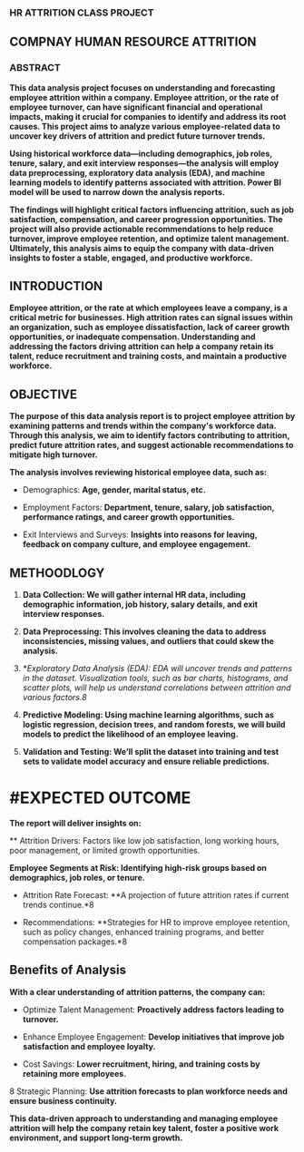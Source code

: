### HR ATTRITION CLASS PROJECT

## COMPNAY HUMAN RESOURCE ATTRITION 

### ABSTRACT

**This data analysis project focuses on understanding and forecasting employee attrition within a company. Employee attrition, or 
the rate of employee turnover, can have significant financial and operational impacts, making it crucial for companies to identify
and address its root causes. This project aims to analyze various employee-related data to uncover key drivers of attrition and 
predict future turnover trends.**

**Using historical workforce data—including demographics, job roles, tenure, salary, and exit interview responses—the analysis will 
employ data preprocessing, exploratory data analysis (EDA), and machine learning models to identify patterns associated with attrition.
Power BI model will be used to narrow down the analysis reports.**

**The findings will highlight critical factors influencing attrition, such as job satisfaction, compensation, and career progression
opportunities. The project will also provide actionable recommendations to help reduce turnover, improve employee retention, and 
optimize talent management. Ultimately, this analysis aims to equip the company with data-driven insights to foster a stable, engaged, 
and productive workforce.**

## INTRODUCTION ##

**Employee attrition, or the rate at which employees leave a company, is a critical metric for businesses. High attrition rates can signal 
issues within an organization, such as employee dissatisfaction, lack of career growth opportunities, or inadequate compensation. 
Understanding and addressing the factors driving attrition can help a company retain its talent, reduce recruitment and training costs, 
and maintain a productive workforce.**

## OBJECTIVE ##

**The purpose of this data analysis report is to project employee attrition by examining patterns and trends within the company's workforce data. 
Through this analysis, we aim to identify factors contributing to attrition, predict future attrition rates, and suggest actionable recommendations 
to mitigate high turnover.**

**The analysis involves reviewing historical employee data, such as:**

* Demographics: **Age, gender, marital status,  etc.**

* Employment Factors: **Department, tenure, salary, job satisfaction, performance ratings, and career growth opportunities.**

* Exit Interviews and Surveys: **Insights into reasons for leaving, feedback on company culture, and employee engagement.**


## METHOODLOGY

1. **Data Collection: We will gather internal HR data, including demographic information, job history, salary details, and exit interview responses.**


2. **Data Preprocessing: This involves cleaning the data to address inconsistencies, missing values, and outliers that could skew the analysis.**


3. **Exploratory Data Analysis (EDA): EDA will uncover trends and patterns in the dataset. Visualization tools, such as bar charts, histograms, and scatter plots, will help us understand correlations between attrition and various factors.8*


4. **Predictive Modeling: Using machine learning algorithms, such as logistic regression, decision trees, and random forests, we will build models to predict the likelihood of an employee leaving.**


5. **Validation and Testing: We’ll split the dataset into training and test sets to validate model accuracy and ensure reliable predictions.**



# #EXPECTED OUTCOME

**The report will deliver insights on:**

** Attrition Drivers: Factors like low job satisfaction, long working hours, poor management, or limited growth opportunities.

**Employee Segments at Risk: Identifying high-risk groups based on demographics, job roles, or tenure.**

* Attrition Rate Forecast: **A projection of future attrition rates if current trends continue.*8

* Recommendations: **Strategies for HR to improve employee retention, such as policy changes, enhanced training programs, and better compensation packages.*8


## Benefits of Analysis

**With a clear understanding of attrition patterns, the company can:**

* Optimize Talent Management: **Proactively address factors leading to turnover.**

* Enhance Employee Engagement: **Develop initiatives that improve job satisfaction and employee loyalty.**

* Cost Savings: **Lower recruitment, hiring, and training costs by retaining more employees.**

8 Strategic Planning: **Use attrition forecasts to plan workforce needs and ensure business continuity.**


**This data-driven approach to understanding and managing employee attrition will help the company retain key 
talent, foster a positive work environment, and support long-term growth.**

